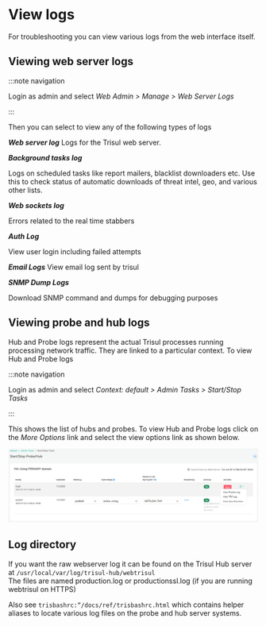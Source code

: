 # View logs

For troubleshooting you can view various logs from the web interface
itself.

## Viewing web server logs

:::note navigation

Login as admin and select *Web Admin \> Manage \> Web Server Logs*

:::

Then you can select to view any of the following types of logs

***Web server log***
Logs for the Trisul web server.

***Background tasks log***

Logs on scheduled tasks like report mailers, blacklist downloaders etc.
Use this to check status of automatic downloads of threat intel, geo,
and various other lists.

***Web sockets log***

Errors related to the real time stabbers

***Auth Log***

View user login including failed attempts

***Email Logs***
View email log sent by trisul

***SNMP Dump Logs***

Download SNMP command and dumps for debugging purposes

## Viewing probe and hub logs

Hub and Probe logs represent the actual Trisul processes running
processing network traffic. They are linked to a particular context. To
view Hub and Probe logs

:::note navigation

Login as admin and select *Context: default \> Admin Tasks \> Start/Stop
Tasks*

:::

This shows the list of hubs and probes. To view Hub and Probe logs click
on the *More Options* link and select the view options link as shown
below.

![](images/startstop_task.png)

## Log directory

If you want the raw webserver log it can be found on the Trisul Hub
server at `/usr/local/var/log/trisul-hub/webtrisul`  
The files are named production.log or productionssl.log (if you are
running webtrisul on HTTPS)

Also see `trisbashrc:“/docs/ref/trisbashrc.html` which contains helper
aliases to locate various log files on the probe and hub server systems.
